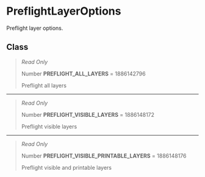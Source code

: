 # PreflightLayerOptions
Preflight layer options.

## Class
> *Read Only* 
> 
> Number **PREFLIGHT_ALL_LAYERS** = 1886142796
> 
> Preflight all layers
*** 
> *Read Only* 
> 
> Number **PREFLIGHT_VISIBLE_LAYERS** = 1886148172
> 
> Preflight visible layers
*** 
> *Read Only* 
> 
> Number **PREFLIGHT_VISIBLE_PRINTABLE_LAYERS** = 1886148176
> 
> Preflight visible and printable layers

